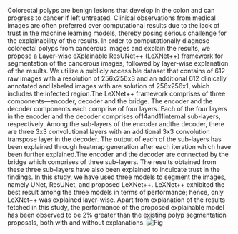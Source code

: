 Colorectal polyps are benign lesions that develop in the colon and can progress to cancer if left untreated. Clinical observations from medical images are often preferred over computational results due to the lack of trust in the machine learning models, thereby posing serious challenge for the explainability of the results. In order to computationally diagnose colorectal polyps from cancerous images and explain the results, we propose a Layer-wise eXplainable ResUNet++ (LeXNet++) framework for segmentation of the cancerous images, followed by layer-wise explanation of the results. We utilize a publicly accessible dataset that contains of 612 raw images with a resolution of 256x256x3 and an additional 612 clinically annotated and labeled images with are solution of 256x256x1, which includes the infected region.The LeXNet++ framework comprises of three components—encoder, decoder and the bridge. The encoder and the decoder components each comprise of four layers. Each of the four layers in the encoder and the decoder comprises of14and11internal sub-layers, respectively. Among the sub-layers of the encoder andthe decoder, there are three 3x3 convolutional layers with an additional 3x3 convolution transpose layer in the decoder. The output of each of the sub-layers has been explained through heatmap generation after each iteration which have been further explained.The encoder and the decoder are connected by the bridge which comprises of three sub-layers. The results obtained from these three sub-layers have also been explained to inculcate trust in the findings. In this study, we have used three models to segment the images, namely UNet, ResUNet, and proposed LeXNet++. LeXNet++ exhibited the best result among the three models in terms of performance; hence, only LeXNet++ was explained layer-wise. Apart from explanation of the results fetched in this study, the performance of the proposed explainable model has been observed to be 2% greater than the existing polyp segmentation proposals, both with and without explanations. 
![Fig](https://github.com/user-attachments/assets/775eda73-b4fc-46de-b5e8-af241f27f10b)
